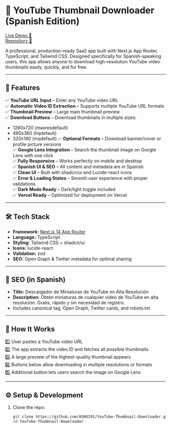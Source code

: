 # 📸 YouTube Thumbnail Downloader (Spanish Edition)

[Live Demo 🚀](https://you-tube-thumbnail-downloader-pearl.vercel.app/)  
[Repository 📂](https://github.com/ASHU191/YouTube-Thumbnail-Downloader)

A professional, production-ready SaaS app built with Next.js App Router, TypeScript, and Tailwind CSS. Designed specifically for Spanish-speaking users, this app allows anyone to download high-resolution YouTube video thumbnails easily, quickly, and for free.

---

## 🎨 Features

✅ **YouTube URL Input** – Enter any YouTube video URL  
✅ **Automatic Video ID Extraction** – Supports multiple YouTube URL formats  
✅ **Thumbnail Preview** – Large main thumbnail preview  
✅ **Download Buttons** – Download thumbnails in multiple sizes:
- 1280x720 (maxresdefault)
- 480x360 (hqdefault)
- 320x180 (mqdefault)
✅ **Optional Formats** – Download banner/cover or profile picture versions  
✅ **Google Lens Integration** – Search the thumbnail image on Google Lens with one click  
✅ **Fully Responsive** – Works perfectly on mobile and desktop  
✅ **Spanish UI & SEO** – All content and metadata are in Spanish  
✅ **Clean UI** – Built with shadcn/ui and Lucide-react icons  
✅ **Error & Loading States** – Smooth user experience with proper validations  
✅ **Dark Mode Ready** – Dark/light toggle included  
✅ **Vercel Ready** – Optimized for deployment on Vercel

---

## 🛠️ Tech Stack

- **Framework:** [Next.js 14 App Router](https://nextjs.org/)
- **Language:** TypeScript
- **Styling:** Tailwind CSS + shadcn/ui
- **Icons:** lucide-react
- **Validation:** zod
- **SEO:** Open Graph & Twitter metadata for optimal sharing

---

## 🚀 SEO (in Spanish)

- **Title:** Descargador de Miniaturas de YouTube en Alta Resolución
- **Description:** Obtén miniaturas de cualquier video de YouTube en alta resolución. Gratis, rápido y sin necesidad de registro.
- Includes canonical tag, Open Graph, Twitter cards, and robots.txt

---

## 🚦 How It Works

1️⃣ User pastes a YouTube video URL  
2️⃣ The app extracts the video ID and fetches all possible thumbnails  
3️⃣ A large preview of the highest-quality thumbnail appears  
4️⃣ Buttons below allow downloading in multiple resolutions or formats  
5️⃣ Additional button lets users search the image on Google Lens  

---

## ⚙️ Setup & Development

1. Clone the repo:
   ```bash
   git clone https://github.com/ASHU191/YouTube-Thumbnail-Downloader.git
   cd YouTube-Thumbnail-Downloader
